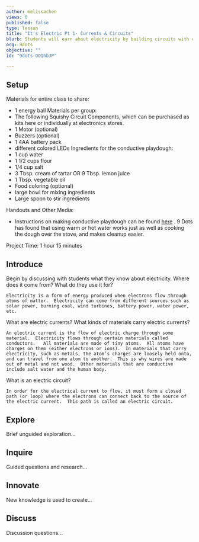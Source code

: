 ```yaml
---
author: melissachen
views: 0
published: false
type: lesson
title: "It's Electric Pt 1- Currents & Circuits"
blurb: Students will earn about electricity by building circuits with conductive playdough.
org: 9dots
objective: ""
id: "9dots-OOQhbJP"

---
```


## Setup
Materials for entire class to share:
 - 1 energy ball
Materials per group:
 - The following Squishy Circuit Components, which can be purchased as kits here or individually at electronics stores.
 - 1 Motor (optional)  
 - Buzzers (optional)
 - 1 4AA battery pack
  - different colored LEDs
Ingredients for the conductive playdough:
 - 1 cup water
 - 1 1/2 cups flour
 - 1/4 cup salt
 - 3 Tbsp. cream of tartar OR 9 Tbsp. lemon juice
 - 1 Tbsp. vegetable oil
 - Food coloring (optional)
 - large bowl for mixing ingredients
 - Large spoon to stir ingredients

Handouts and Other Media:
 - Instructions on making conductive playdough can be found [here](http://courseweb.stthomas.edu/apthomas/SquishyCircuits/conductiveDough.htm) .  9 Dots has found that using warm or hot water works just as well as cooking the dough over the stove, and makes cleanup easier.
 
Project Time: 1 hour 15 minutes

## Introduce
Begin by discussing with students what they know about electricity.  Where does it come from? What do they use it for?
```
Electricity is a form of energy produced when electrons flow through atoms of matter.  Electricity can come from different sources such as solar power, burning coal, wind turbines, battery power, water power, etc.
```
What are electric currents? What kinds of materials carry electric currents? 
```
An electric current is the flow of electric charge through some material.  Electricity flows through certain materials called conductors.   All materials are made of tiny atoms.  All atoms have charges on them (either electrons or ions).  In materials that carry electricity, such as metals, the atom’s charges are loosely held onto, and can travel from one atom to another.  This is why wires are made out of metal and not wood.  Other materials that are conductive include salt water and the human body.
```
What is an electric circuit? 
```
In order for the electrical current to flow, it must form a closed path (or loop) where the electrons can connect back to the source of the electric current.  This path is called an electric circuit.
```

## Explore
Brief unguided exploration...

## Inquire
Guided questions and research...

## Innovate
New knowledge is used to create...

## Discuss
Discussion questions...
